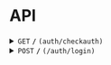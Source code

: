 # API

<details><summary><code>GET</code> <code><b>/</b></code> <code>(auth/checkauth)</code></summary>

get('/auth/checkauth', 'AuthController@checkauth')

Получение

	$jwt_token = JWTToken::create(env('JWT_PUBLIC_KEY'));
	$arr = DB::table('sessions')
	$user = DB::table('users')
	$user_roles = User::getRoles($user->id);
	$expired = time() + env('JWT_COOKIE_TIMEOUT');
	$jwt_token->expired = $expired;
	$jwt_string = $jwt_token->encode(env('JWT_PRIVATE_KEY'));
	$domain = get_domain();

Возвращает

	'auth' => true,
	'token' => $jwt_string,
	'session' => $session,
	'expired' => $expired,
	'timeout' => env('JWT_COOKIE_TIMEOUT'),
	'user_data' => [
	'id' => $user->id,
	'login' => $user->login,
	'sname' => $user->sname,
	'fname' => $user->fname,
	'lname' => $user->lname,
	'gender' => $user->gender,
	'email' => $user->email,
	'tel' => $user->tel,
	'about' => $user->about,
	'iin' => $user->iin,
	'avatar' => getAvatar($user->login)['fullAvaLink'],
	'theme' => $user->theme,
	'lang_code' => $user->lang_code,
	'user_roles' => $user_roles,
</details>

<details><summary><code>POST</code> <code><b>/</b></code> <code>(/auth/login)</code></summary>
	
Получение
	
	$data = $request->input();
	$username = isset($data['username']) ? $data['username'] : '';
	$password = isset($data['password']) ? $data['password'] : '';
	$session = '';
	$jwt_token = JWTToken::create(env('JWT_PUBLIC_KEY'));
	$user = DB::table('users')
	$jwt_token = new JWTToken();
	$jwt_token->user_id = $user->id;
	$jwt_token->session = $session;
	$jwt_token->expired = $expired;
	$jwt_string = $jwt_token->encode(env('JWT_PRIVATE_KEY'));
	$domain = get_domain();
	
Возвращает
	
	'token' => $jwt_string,
	'session' => $session,
	'expired' => $expired,
	'timeout' => env('JWT_COOKIE_TIMEOUT'),
	'user_data' => [
	'id' => $user->id,
	'login' => $user->login,
	'sname' => $user->sname,
	'fname' => $user->fname,
	'lname' => $user->lname,
	'gender' => $user->gender,
	'email' => $user->email,
	'tel' => $user->tel,
	'about' => $user->about,
	'iin' => $user->iin,
	'avatar' => getAvatar($user->login)['fullAvaLink'],
	'theme' => $user->theme,
	'lang_code' => $user->lang_code,
</details>